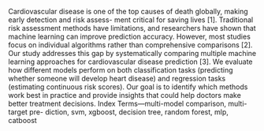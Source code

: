 Cardiovascular disease is one of the top causes
of death globally, making early detection and risk assess-
ment critical for saving lives [1]. Traditional risk assessment
methods have limitations, and researchers have shown
that machine learning can improve prediction accuracy.
However, most studies focus on individual algorithms
rather than comprehensive comparisons [2]. Our study
addresses this gap by systematically comparing multiple
machine learning approaches for cardiovascular disease
prediction [3]. We evaluate how different models perform
on both classification tasks (predicting whether someone
will develop heart disease) and regression tasks (estimating
continuous risk scores). Our goal is to identify which
methods work best in practice and provide insights that
could help doctors make better treatment decisions.
Index Terms—multi-model comparison, multi-target pre-
diction, svm, xgboost, decision tree, random forest, mlp,
catboost
